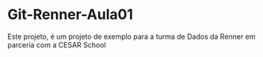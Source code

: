 # Git-Renner-Aula01

Este projeto, é um projeto de exemplo para a turma de Dados da Renner em parceria com a CESAR School

